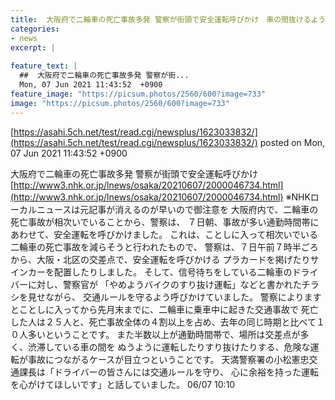 ```yaml
---
title:  大阪府で二輪車の死亡事故多発 警察が街頭で安全運転呼びかけ　車の間抜けるような危険運転多く 
categories:
- news
excerpt: |
  
feature_text: |
  ##  大阪府で二輪車の死亡事故多発 警察が街...
  Mon, 07 Jun 2021 11:43:52  +0900
feature_image: "https://picsum.photos/2560/600?image=733"
image: "https://picsum.photos/2560/600?image=733"
---
```


[https://asahi.5ch.net/test/read.cgi/newsplus/1623033832/](https://asahi.5ch.net/test/read.cgi/newsplus/1623033832/)
posted on Mon, 07 Jun 2021 11:43:52  +0900

<!--more-->

大阪府で二輪車の死亡事故多発 警察が街頭で安全運転呼びかけ [http://www3.nhk.or.jp/lnews/osaka/20210607/2000046734.html](http://www3.nhk.or.jp/lnews/osaka/20210607/2000046734.html) ※NHKローカルニュースは元記事が消えるのが早いので御注意を 大阪府内で、二輪車の死亡事故が相次いでいることから、警察は、 ７日朝、事故が多い通勤時間帯にあわせて、安全運転を呼びかけました。 これは、ことしに入って相次いでいる二輪車の死亡事故を減らそうと行われたもので、 警察は、７日午前７時半ごろから、大阪・北区の交差点で、安全運転を呼びかける プラカードを掲げたりサインカーを配置したりしました。 そして、信号待ちをしている二輪車のドライバーに対し、警察官が 「やめようバイクのすり抜け運転」などと書かれたチラシを見せながら、 交通ルールを守るよう呼びかけていました。 警察によりますとことしに入ってから先月末までに、二輪車に乗車中に起きた交通事故で 死亡した人は２５人と、死亡事故全体の４割以上を占め、去年の同じ時期と比べて１０人多いということです。 また半数以上が通勤時間帯で、場所は交差点が多く、渋滞している車の間を ぬうように運転したりすり抜けたりする、危険な運転が事故につながるケースが目立つということです。 天満警察署の小松憲忠交通課長は「ドライバーの皆さんには交通ルールを守り、 心に余裕を持った運転を心がけてほしいです」と話していました。 06/07 10:10
